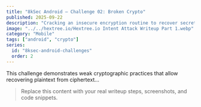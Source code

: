 ```yaml
---
title: "8kSec Android – Challenge 02: Broken Crypto"
published: 2025-09-22
description: "Cracking an insecure encryption routine to recover secrets."
image: "../../hextree.io/Hextree.io Intent Attack Writeup Part 1.webp"
category: "Mobile"
tags: ["android", "crypto"]
series:
  id: "8ksec-android-challenges"
  order: 2
---
```


This challenge demonstrates weak cryptographic practices that allow recovering plaintext from ciphertext...

> Replace this content with your real writeup steps, screenshots, and code snippets.
